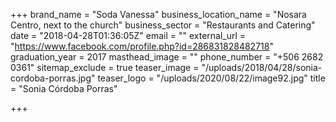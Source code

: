 +++
brand_name = "Soda Vanessa"
business_location_name = "Nosara Centro, next to the church"
business_sector = "Restaurants and Catering"
date = "2018-04-28T01:36:05Z"
email = ""
external_url = "https://www.facebook.com/profile.php?id=286831828482718"
graduation_year = 2017
masthead_image = ""
phone_number = "+506 2682 0361"
sitemap_exclude = true
teaser_image = "/uploads/2018/04/28/sonia-cordoba-porras.jpg"
teaser_logo = "/uploads/2020/08/22/image92.jpg"
title = "Sonia Córdoba Porras"

+++
